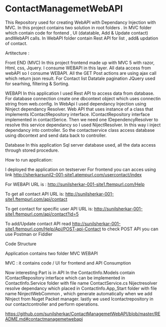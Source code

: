# ContactManagemetWebAPI
This Repository used for creating WebAPI with Dependancy Injection with MVC.
In this project contains two solution in root folders .
In MVC folder which contain code for fontend , UI (datatable, Add & Update contact) andWebAPI calls.
In WebAPI folder contain Rest API for list , add& updation of contact.

Artitecture :

Front END (MVC)
In this project frontend made up with MVC 5 with razor, Html, css, Jquery. 
I consume WEBAPI in this layer.
All data access from webAPI so I consume WEBAPI.
All the GET Post actions are using ajax call which return json result.
For Contact list Datatale pagination JQuery used for searhing, filtering & Sorting.

WEBAPI
In this application I used Rest API to access data from database.
For database connection create one dbcontext object which uses connectin string from web.config.
In WebApi I used dependancy Injection using Ninject dependancy Resolver. 
Web API that uses instance of a class that implements IContactRepository interface.
IContactRepository interface implemented in contactSerice.
Then we need one IDependencyResolver to resolve this service dependancy so I used NijectResolver.
In this way i inject dependancy into controller.
So the contactservice class access database using dbcontext and send data back to controller.

Database
In this application Sql server database used, all the data access through stored procedure.

How to run application:

I deployed the application on testserver
For frontend you can acces using link 
http://sherkarsunil2-001-site1.atempurl.com/usercontact/index

For WEBAPI URL is :
http://sunilsherkar-001-site1.ftempurl.com/Help

To get all contact API URL is:
http://sunilsherkar-001-site1.ftempurl.com/api/contact

To get contact for specific user API URL is:
http://sunilsherkar-001-site1.ftempurl.com/api/contact?id=5

To add/Update contact API read 
http://sunilsherkar-001-site1.ftempurl.com/Help/Api/POST-api-Contact
to check POST API you can use Postman or Fiddler


Code Structure

Application contains two folder
MVC
WEBAPI

MVC : it contains code / UI for frontend and API Consumption

Now interesting Part is in API
In the ContactInfo.Models contain IContactRepository interface which can be implemented in ContactInfo.Service folder with file name ContactService.cs
Nijectresolver resolve dependancy which placed in ContactInfo.App_Start folder with file name NinjectWebCommon , which generate automatically when we add NInject from Nuget Packet manager.
lastly we used Icontactrepository in our contactcontroller and perform operations.

https://github.com/sunilsherkar/ContactManagemetWebAPI/blob/master/README.md#contactmanagemetwebapi









